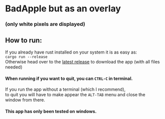 # BadApple but as an overlay
### (only white pixels are displayed)

## How to run:
If you already have rust installed on your system it is as easy as:\
`cargo run --release`\
Otherwise head over to the [latest release](https://github.com/A-INDUSTRIES/BadApple/releases/latest) to download the app (with all files needed)
#### When running if you want to quit, you can `CTRL-C` in terminal.
If you run the app without a terminal (which I recommend),\
to quit you will have to make appear the `ALT-TAB` menu and close the window from there.
#### This app has only been tested on windows.